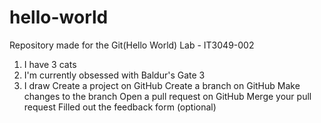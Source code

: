 # hello-world
Repository made for the Git(Hello World) Lab - IT3049-002
1. I have 3 cats
2. I'm currently obsessed with Baldur's Gate 3
3. I draw
Create a project on GitHub
Create a branch on GitHub
Make changes to the branch
Open a pull request on GitHub
Merge your pull request
Filled out the feedback form (optional)
